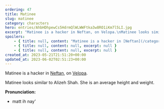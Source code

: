 ```yaml
---
ordering: 47
title: Matinee
slug: matinee
category: characters
hero: entries/AhbHDhpewCs5HdrmQlWLWWFtka3w8RO1iKm7l5LI.jpg
excerpt: "Matinee is a hacker in Neftan, on Velopa.\nMatinee looks similar to Alizeh Shah. She is an average he..."
spoilers:
    - { title: null, content: "Matinee is a hacker in [Neftan](/category/planets-cities/neftan), on [Velopa](/category/planets-cities/velopa). She accesses police records to locate [Birthwort](/category/characters/birthwort) and [Kudzu](/category/characters/kudzu). Matinee's real name is not known, but her team chat nickname is \"matwithanee,\" a clever play on spelling.\r\n\r\nMatinee looks similar to Alizeh Shah. She is an average height and weight.\r\n\r\n**Pronunciation:**\r\n- matt ih nay’", excerpt: 'Matinee is a hacker in Neftan, on Velopa. She accesses police records to locate Birthwort and Kudzu....' }
    - { title: null, content: null, excerpt: null }
    - { title: null, content: null, excerpt: null }
created_at: 2023-05-21T21:51:20+00:00
updated_at: 2023-06-02T02:51:23+00:00
---
```

Matinee is a hacker in [Neftan](/category/planets-cities/neftan), on [Velopa](/category/planets-cities/velopa).

Matinee looks similar to Alizeh Shah. She is an average height and weight.

**Pronunciation:**
- matt ih nay’